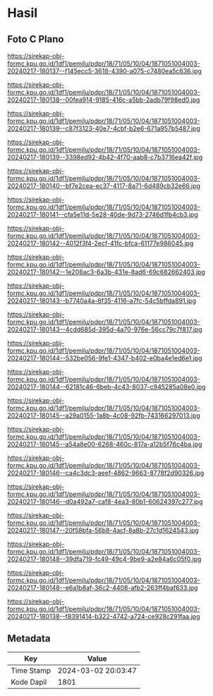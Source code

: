 # Hasil

## Foto C Plano

https://sirekap-obj-formc.kpu.go.id/1df1/pemilu/pdpr/18/71/05/10/04/1871051004003-20240217-180137--f145ecc5-3618-4390-a075-c7480ea5c636.jpg

https://sirekap-obj-formc.kpu.go.id/1df1/pemilu/pdpr/18/71/05/10/04/1871051004003-20240217-180138--00fea914-9185-416c-a5bb-2adb79f98ed0.jpg

https://sirekap-obj-formc.kpu.go.id/1df1/pemilu/pdpr/18/71/05/10/04/1871051004003-20240217-180139--c87f3123-40e7-4cbf-b2e6-671a957b5487.jpg

https://sirekap-obj-formc.kpu.go.id/1df1/pemilu/pdpr/18/71/05/10/04/1871051004003-20240217-180139--3398ed92-4b42-4f70-aab8-c7b3716ea42f.jpg

https://sirekap-obj-formc.kpu.go.id/1df1/pemilu/pdpr/18/71/05/10/04/1871051004003-20240217-180140--bf7e2cea-ec37-4117-8a71-6d489cb32e66.jpg

https://sirekap-obj-formc.kpu.go.id/1df1/pemilu/pdpr/18/71/05/10/04/1871051004003-20240217-180141--cfa5e11d-5e28-40de-9d73-2746d1fb4cb3.jpg

https://sirekap-obj-formc.kpu.go.id/1df1/pemilu/pdpr/18/71/05/10/04/1871051004003-20240217-180142--4012f3f4-2ecf-41fc-bfca-61177e986045.jpg

https://sirekap-obj-formc.kpu.go.id/1df1/pemilu/pdpr/18/71/05/10/04/1871051004003-20240217-180142--1e208ac3-6a3b-431e-8ad6-69c682662403.jpg

https://sirekap-obj-formc.kpu.go.id/1df1/pemilu/pdpr/18/71/05/10/04/1871051004003-20240217-180143--b7740a4a-8f35-4116-a7fc-54c5bffda891.jpg

https://sirekap-obj-formc.kpu.go.id/1df1/pemilu/pdpr/18/71/05/10/04/1871051004003-20240217-180143--4cdd685d-395d-4a70-976e-56cc79c7f817.jpg

https://sirekap-obj-formc.kpu.go.id/1df1/pemilu/pdpr/18/71/05/10/04/1871051004003-20240217-180144--532be056-9fe1-4347-b402-e0ba4e1ed6e1.jpg

https://sirekap-obj-formc.kpu.go.id/1df1/pemilu/pdpr/18/71/05/10/04/1871051004003-20240217-180144--62181c46-6beb-4c43-8037-c945285a08e0.jpg

https://sirekap-obj-formc.kpu.go.id/1df1/pemilu/pdpr/18/71/05/10/04/1871051004003-20240217-180145--a29a0155-1a8b-4c08-92fb-743166297013.jpg

https://sirekap-obj-formc.kpu.go.id/1df1/pemilu/pdpr/18/71/05/10/04/1871051004003-20240217-180145--a54a8e00-6268-460c-817a-a12b5f76c4ba.jpg

https://sirekap-obj-formc.kpu.go.id/1df1/pemilu/pdpr/18/71/05/10/04/1871051004003-20240217-180146--ca4c3dc3-aeef-4862-9663-8778f2d90326.jpg

https://sirekap-obj-formc.kpu.go.id/1df1/pemilu/pdpr/18/71/05/10/04/1871051004003-20240217-180146--d0a492a7-caf8-4ea3-80b1-60624397c277.jpg

https://sirekap-obj-formc.kpu.go.id/1df1/pemilu/pdpr/18/71/05/10/04/1871051004003-20240217-180147--20f58bfa-56b8-4acf-8a8b-27c1d1624543.jpg

https://sirekap-obj-formc.kpu.go.id/1df1/pemilu/pdpr/18/71/05/10/04/1871051004003-20240217-180148--39dfa719-fc49-49c4-9be9-a2e84a6c05f0.jpg

https://sirekap-obj-formc.kpu.go.id/1df1/pemilu/pdpr/18/71/05/10/04/1871051004003-20240217-180148--e6a1b8af-36c2-4408-afb2-263ff4baf633.jpg

https://sirekap-obj-formc.kpu.go.id/1df1/pemilu/pdpr/18/71/05/10/04/1871051004003-20240217-180138--f8391414-b322-4742-a724-ce928c291faa.jpg


## Metadata

| Key        | Value               |
| ---------- | ------------------- |
| Time Stamp | 2024-03-02 20:03:47 |
| Kode Dapil | 1801                |



